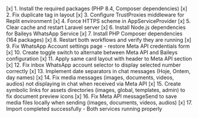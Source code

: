 [x] 1. Install the required packages (PHP 8.4, Composer dependencies)
[x] 2. Fix duplicate </body> tag in layout
[x] 3. Configure TrustProxies middleware for Replit environment
[x] 4. Force HTTPS scheme in AppServiceProvider
[x] 5. Clear cache and restart Laravel server
[x] 6. Install Node.js dependencies for Baileys WhatsApp Service
[x] 7. Install PHP Composer dependencies (164 packages)
[x] 8. Restart both workflows and verify they are running
[x] 9. Fix WhatsApp Account settings page - restore Meta API credentials form
[x] 10. Create toggle switch to alternate between Meta API and Baileys configuration
[x] 11. Apply same card layout with header to Meta API section
[x] 12. Fix inbox WhatsApp account selector to display selected number correctly
[x] 13. Implement date separators in chat messages (Hoje, Ontem, day names)
[x] 14. Fix media messages (images, documents, videos, audios) not displaying in chat when received via Meta API
[x] 15. Create symbolic links for assets directories (images, global, templates, admin) to fix document preview icons
[x] 16. Fix Meta API messageSend to save media files locally when sending (images, documents, videos, audios)
[x] 17. Import completed successfully - Both services running properly